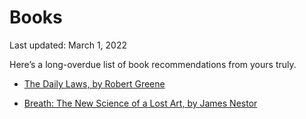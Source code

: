 Books
=====

<div class="center">Last updated: March 1, 2022</div>

Here’s a long-overdue list of book recommendations from yours truly.

- [The Daily Laws, by Robert Greene](https://www.penguinrandomhouse.com/books/673666/the-daily-laws-by-robert-greene/)<br>


- [Breath: The New Science of a Lost Art, by James Nestor](https://www.goodreads.com/en/book/show/48890486-breath)
